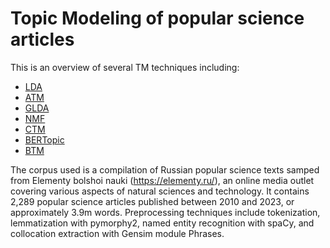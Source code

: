 # Topic Modeling of popular science articles

This is an overview of several TM techniques including:
* [LDA](https://radimrehurek.com/gensim/models/ldamodel.html "Latent Dirichlet Allocation")
* [ATM](https://radimrehurek.com/gensim/models/atmodel.html "Author-Topic Model")
* [GLDA](https://guidedlda.readthedocs.io/en/latest/ "Guided Latent Dirichlet Allocation")
* [NMF](https://scikit-learn.org/stable/modules/generated/sklearn.decomposition.NMF.html "Non-negative Matrix Factorization")
* [CTM](https://contextualized-topic-models.readthedocs.io/en/latest/introduction.html "Contextualized Topic Model")
* [BERTopic](https://maartengr.github.io/BERTopic/ "BERTopic")
* [BTM](https://bitermplus.readthedocs.io/en/latest/ "Biterm Topic Model")

The corpus used is a compilation of Russian popular science texts samped from Elementy bolshoi nauki (https://elementy.ru/), an online media outlet covering various aspects of natural sciences and technology. It contains 2,289 popular science articles published between 2010 and 2023, or approximately 3.9m words. Preprocessing techniques include tokenization, lemmatization with pymorphy2, named entity recognition with spaCy, and collocation extraction with Gensim module Phrases.
